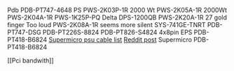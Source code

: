Pdb PDB-PT747-4648
PS  PWS-2K03P-1R 2000 Wt
PWS-2K05A-1R 2000Wt
PWS-2K04A-1R
PWS-1K25P-PQ Delta DPS-1200QB
PWS-2K20A-1R 27 gold finger Too loud
PWS-2K08A-1R seems more silent
SYS-741GE-TNRT
PDB-PT747-DSG
PDB-PT226S-8824
PDB-PT826-S4824 4x8pin EPS
PDB-PT418-B6824
[Supermicro psu cable list](https://www.supermicro.com/products/nfo/files/power_supply/psu_cablelist.pdf) 
[Reddit post](https://www.reddit.com/r/homelab/comments/1j6gt0v/i_need_some_help_with_supermicro_pdb_boards_which/?utm_source=share&utm_medium=web3x&utm_name=web3xcss&utm_term=1&utm_content=share_button) 
Supermicro PDB-PT418-B6824

[[Pci bandwith]]